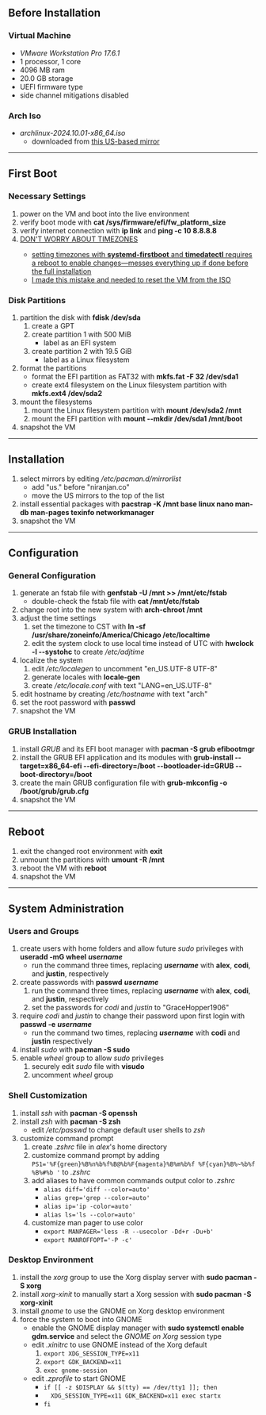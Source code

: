 ## Before Installation
### Virtual Machine
- *VMware Workstation Pro 17.6.1*
- 1 processor, 1 core
- 4096 MB ram
- 20.0 GB storage
- UEFI firmware type
- side channel mitigations disabled
### Arch Iso
- *archlinux-2024.10.01-x86_64.iso*
	- downloaded from [this US-based mirror](https://mirror.clarkson.edu/archlinux/iso/2024.10.01/)

---
## First Boot
### Necessary Settings
1. power on the VM and boot into the live environment
2. verify boot mode with **cat /sys/firmware/efi/fw_platform_size**
3. verify internet connection with **ip link** and **ping -c 10 8.8.8.8**
4. <ins>DON'T WORRY ABOUT TIMEZONES<ins />
	- setting timezones with **systemd-firstboot** and **timedatectl** requires a reboot to enable changes—messes everything up if done before the full installation
	- I made this mistake and needed to reset the VM from the ISO

### Disk Partitions
1. partition the disk with **fdisk /dev/sda**
	1. create a GPT
	2. create partition 1 with 500 MiB
		- label as an EFI system
	3. create partition 2 with 19.5 GiB
		- label as a Linux filesystem
2. format the partitions
	- format the EFI partition as FAT32 with **mkfs.fat -F 32 /dev/sda1**
	- create ext4 filesystem on the Linux filesystem partition with **mkfs.ext4 /dev/sda2**
3. mount the filesystems
	1. mount the Linux filesystem partition with **mount /dev/sda2 /mnt**
	2. mount the EFI partition with **mount --mkdir /dev/sda1 /mnt/boot**
4. snapshot the VM

---
## Installation
1. select mirrors by editing */etc/pacman.d/mirrorlist*
	- add "us." before "niranjan.co"
	- move the US mirrors to the top of the list
2. install essential packages with **pacstrap -K /mnt base linux nano man-db man-pages texinfo networkmanager**
3. snapshot the VM

---
## Configuration
### General Configuration
1. generate an fstab file with **genfstab -U /mnt >> /mnt/etc/fstab**
	- double-check the fstab file with **cat /mnt/etc/fstab**
2. change root into the new system with **arch-chroot /mnt**
3. adjust the time settings
	1. set the timezone to CST with **ln -sf /usr/share/zoneinfo/America/Chicago /etc/localtime**
	2. edit the system clock to use local time instead of UTC with **hwclock -l --systohc** to create */etc/adjtime*
4. localize the system
	1. edit */etc/localegen* to uncomment "en_US.UTF-8 UTF-8"
	2. generate locales with **locale-gen**
	3. create */etc/locale.conf* with text "LANG=en_US.UTF-8"
5. edit hostname by creating */etc/hostname* with text "arch"
6. set the root password with **passwd**
7. snapshot the VM

### GRUB Installation
1. install *GRUB* and its EFI boot manager with **pacman -S grub efibootmgr**
2. install the GRUB EFI application and its modules with **grub-install --target=x86_64-efi --efi-directory=/boot --bootloader-id=GRUB --boot-directory=/boot**
3. create the main GRUB configuration file with **grub-mkconfig -o /boot/grub/grub.cfg**
4. snapshot the VM

---
## Reboot
1. exit the changed root environment with **exit**
2. unmount the partitions with **umount -R /mnt**
3. reboot the VM with **reboot**
4. snapshot the VM

---

## System Administration
### Users and Groups
1. create users with home folders and allow future *sudo* privileges with **useradd -mG wheel** **_username_**
	- run the command three times, replacing **_username_** with **alex**, **codi**, and **justin**, respectively
2. create passwords with **passwd** **_username_**
	1. run the command three times, replacing **_username_** with **alex**, **codi**, and **justin**, respectively
	2. set the passwords for *codi* and *justin* to "GraceHopper1906"
3. require *codi* and *justin* to change their password upon first login with **passwd -e** **_username_**
	- run the command two times, replacing **_username_** with **codi** and **justin** respectively
4. install *sudo* with **pacman -S sudo**
5. enable *wheel* group to allow *sudo* privileges
	1. securely edit *sudo* file with **visudo**
	2. uncomment *wheel* group

### Shell Customization
1. install *ssh* with **pacman -S openssh**
2. install *zsh* with **pacman -S zsh**
	- edit */etc/passwd* to change default user shells to *zsh*
3. customize command prompt
	1. create *.zshrc* file in *alex*'s home directory
	2. customize command prompt by adding `PS1='%F{green}%B%n%b%f%B@%b%F{magenta}%B%m%b%f %F{cyan}%B%~%b%f %B%#%b '` to *.zshrc*
	3. add aliases to have common commands output color to *.zshrc*
		- `alias diff='diff --color=auto'`
		- `alias grep='grep --color=auto'`
		- `alias ip='ip -color=auto'`
		- `alias ls='ls --color=auto'`
	4. customize man pager to use color
		- `export MANPAGER='less -R --usecolor -Dd+r -Du+b'`
		- `export MANROFFOPT='-P -c'`

### Desktop Environment
1. install the *xorg* group to use the Xorg display server with **sudo pacman -S xorg**
2. install *xorg-xinit* to manually start a Xorg session with **sudo pacman -S xorg-xinit**
3. install *gnome* to use the GNOME on Xorg desktop environment
4. force the system to boot into GNOME
	- enable the GNOME display manager with **sudo systemctl enable gdm.service** and select the *GNOME on Xorg* session type
	- edit *.xinitrc* to use GNOME instead of the Xorg default
		1. `export XDG_SESSION_TYPE=x11`
		2. `export GDK_BACKEND=x11`
		3. `exec gnome-session`
	- edit *.zprofile* to start GNOME
		- `if [[ -z $DISPLAY && $(tty) == /dev/tty1 ]]; then`
		- `  XDG_SESSION_TYPE=x11 GDK_BACKEND=x11 exec startx`
		- `fi`
